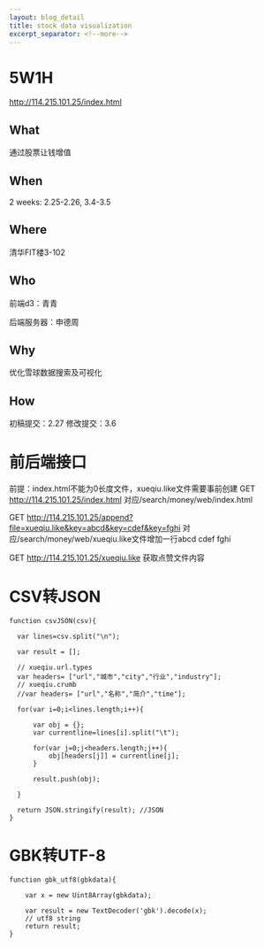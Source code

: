 ```yaml
---
layout: blog_detail
title: stock data visualization
excerpt_separator: <!--more-->
---
```

# 5W1H #
http://114.215.101.25/index.html
## What ##
通过股票让钱增值
## When ##
2 weeks: 2.25-2.26, 3.4-3.5
## Where ##
清华FIT楼3-102
## Who ##
前端d3：青青

后端服务器：申德周
## Why ##
优化雪球数据搜索及可视化
## How ##
初稿提交：2.27
修改提交：3.6

# 前后端接口 #
前提：index.html不能为0长度文件，xueqiu.like文件需要事前创建
GET http://114.215.101.25/index.html 对应/search/money/web/index.html

GET http://114.215.101.25/append?file=xueqiu.like&key=abcd&key=cdef&key=fghi 对应/search/money/web/xueqiu.like文件增加一行abcd	cdef	fghi

GET http://114.215.101.25/xueqiu.like 获取点赞文件内容

# CSV转JSON #
	function csvJSON(csv){
	
	  var lines=csv.split("\n");
	
	  var result = [];

	  // xueqiu.url.types
	  var headers= ["url","城市","city","行业","industry"];
	  // xueqiu.crumb
	  //var headers= ["url","名称","简介","time"];

	  for(var i=0;i<lines.length;i++){
	
		  var obj = {};
		  var currentline=lines[i].split("\t");
	
		  for(var j=0;j<headers.length;j++){
			  obj[headers[j]] = currentline[j];
		  }
	
		  result.push(obj);
	
	  }
	  
	  return JSON.stringify(result); //JSON
	}

# GBK转UTF-8 #
	function gbk_utf8(gbkdata){

		var x = new Uint8Array(gbkdata);

		var result = new TextDecoder('gbk').decode(x);
		// utf8 string
		return result;
	}
	